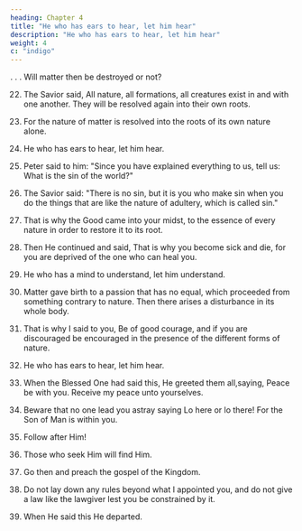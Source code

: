 ```yaml
---
heading: Chapter 4
title: "He who has ears to hear, let him hear" 
description: "He who has ears to hear, let him hear"
weight: 4
c: "indigo"
---
```



. . . Will matter then be destroyed or not?

22) The Savior said, All nature, all formations, all creatures exist in and with one another. They will be resolved again into their own roots.

23) For the nature of matter is resolved into the roots of its own nature alone.

24) He who has ears to hear, let him hear.

25) Peter said to him: "Since you have explained everything to us, tell us: What is the sin of the world?"

26) The Savior said: "There is no sin, but it is you who make sin when you do the things that are like the nature of adultery, which is called sin."

27) That is why the Good came into your midst, to the essence of every nature in order to restore it to its root.

28) Then He continued and said, That is why you become sick and die, for you are deprived of the one who can heal you.

29) He who has a mind to understand, let him understand.

30) Matter gave birth to a passion that has no equal, which proceeded from something contrary to nature. Then there arises a disturbance in its whole body.

31) That is why I said to you, Be of good courage, and if you are discouraged be encouraged in the presence of the different forms of nature.

32) He who has ears to hear, let him hear.

33) When the Blessed One had said this, He greeted them all,saying, Peace be with you. Receive my peace unto yourselves.

34) Beware that no one lead you astray saying Lo here or lo there! For the Son of Man is within you.

35) Follow after Him!

36) Those who seek Him will find Him.

37) Go then and preach the gospel of the Kingdom.

38) Do not lay down any rules beyond what I appointed you, and do not give a law like the lawgiver lest you be constrained by it.

39) When He said this He departed.
